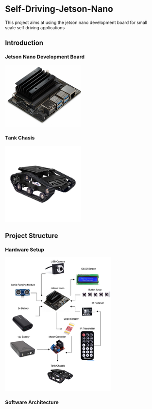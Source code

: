 # Self-Driving-Jetson-Nano

This project aims at using the jetson nano development board for small scale self driving applications

## Introduction

### Jetson Nano Development Board
<p align="left">
  <img src="https://github.com/Gregory-Eales/Self-Driving-Jetson-Nano/blob/master/images/JetsonNano.jpg" width="250"/>
</p>

### Tank Chasis
<p align="left">
  <img src="https://github.com/Gregory-Eales/Self-Driving-Jetson-Nano/blob/master/images/TankChassis.jpg" width="250"/>
</p>



## Project Structure

### Hardware Setup
<p align="left">
  <img src="https://github.com/Gregory-Eales/Self-Driving-Jetson-Nano/blob/master/images/JetsonNanoRig.png" width="350"/>
</p>

### Software Architecture

